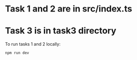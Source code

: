 # Task 1 and 2 are in src/index.ts

# Task 3 is in task3 directory

To run tasks 1 and 2 locally:

```bash
npm run dev